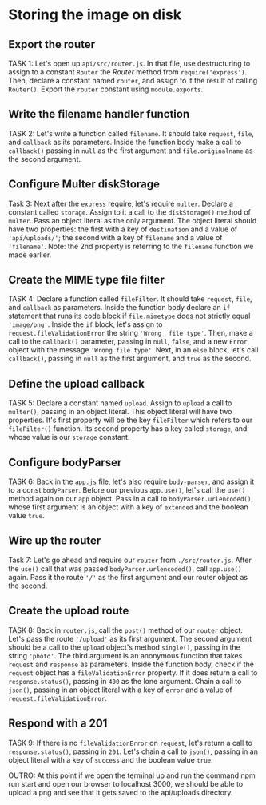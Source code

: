 # Storing the image on disk

## Export the router
TASK 1:
Let's open up `api/src/router.js`.
In that file, use destructuring to assign to a constant `Router` the _Router_ method from `require('express')`. Then, declare a constant named `router`, and assign to it the result of calling `Router()`. Export the `router` constant using `module.exports`.

## Write the filename handler function
TASK 2:
Let's write a function called `filename`. It should take `request`, `file`, and `callback` as its parameters. 
Inside the function body make a call to `callback()` passing in `null` as the first argument and `file.originalname`
as the second argument.

## Configure Multer diskStorage
Task 3:
Next after the `express` require, let's require `multer`. Declare a constant called `storage`. Assign to it a 
call to the `diskStorage()` method of `multer`. Pass an object literal as the 
only argument. The object literal should have two properties:  the first with a key of `destination` and a value
of `'api/uploads/'`; the second with a key of `filename` and a value of `'filename'`.
Note: the 2nd property is referring to the `filename` function we made earlier.

## Create the MIME type file filter
TASK 4:
Declare a function called `fileFilter`. It should take `request`, `file`, and 
`callback` as parameters. Inside the function body declare an `if` statement that 
runs its code block if `file.mimetype` does not strictly equal `'image/png'`. 
Inside the `if` block, let's assign to `request.fileValidationError` the string `'Wrong 
file type'`. Then, make a call to the `callback()` parameter, passing in `null`, `false`, and a new `Error` object with the message `'Wrong file type'`. Next, in an `else` block, let's call `callback()`, passing in `null` as the first argument, and `true` as the second.

## Define the upload callback
TASK 5:
Declare a constant named `upload`. Assign to `upload` a call to `multer()`, 
passing in an object literal. This object literal will have two properties.  It's first property will be the key `fileFilter` which refers to our `fileFilter()` function. Its second property has a key called `storage`, and whose value is our `storage` constant.

## Configure bodyParser
TASK 6:
Back in the `app.js` file, let's also require `body-parser`, and assign it to a const `bodyParser`. Before our previous 
`app.use()`, let's call the `use()` method again on our `app` object. Pass in a call to `bodyParser.urlencoded()`, 
whose first argument is an object with a key of `extended` and the boolean value `true`.

## Wire up the router 
Task 7:
Let's go ahead and require our `router` from `./src/router.js`. After the `use()` call that was passed `bodyParser.urlencoded()`, call `app.use()` again.
Pass it the route `'/'` as the first argument and our router object as the second.

## Create the upload route
TASK 8:
Back in `router.js`, call the `post()` method of our `router` object. Let's pass 
the route `'/upload'` as its first argument. The second argument should be a 
call to the `upload` object's method `single()`, passing in the string 
`'photo'`. The third argument is an anonymous function that takes `request` and 
`response` as parameters. Inside the function body, check if the `request` object has a 
`fileValidationError` property. If it does return a call to `response.status()`, passing 
in `400` as the lone argument. Chain a call to `json()`, passing in an object 
literal with a key of `error` and a value of `request.fileValidationError`.

## Respond with a 201
TASK 9:
If there is no `fileValidationError` on `request`, let's return a call to 
`response.status()`, passing in `201`. Let's chain a call to `json()`, passing in an 
object literal with a key of `success` and the boolean value `true`.


OUTRO:
At this point if we open the terminal up and run the command npm run start and open our browser to localhost 3000, we should be able to upload a png and see that it gets saved to the api/uploads directory. 